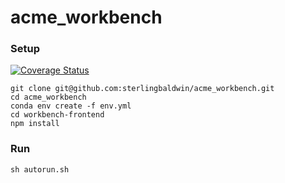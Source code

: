 # acme_workbench

### Setup
[![Coverage Status](https://coveralls.io/repos/github/sterlingbaldwin/acme_workbench/badge.svg?branch=master)](https://coveralls.io/github/sterlingbaldwin/acme_workbench?branch=master)

```
git clone git@github.com:sterlingbaldwin/acme_workbench.git
cd acme_workbench
conda env create -f env.yml
cd workbench-frontend
npm install
```

### Run

```
sh autorun.sh
```